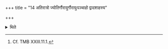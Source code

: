 +++
title = "14 अतिरात्रो ज्योतिर्गौरायुर्गौरायुःपञ्चाहो द्वादशाहस्य"

+++

<details><summary>थिते</summary>

14. (The days in it are as follows): an Atirātra, the five day-period of Jyotis, Go, Āyus, Go, Āyus, the ten-day-period of the Dvādaśāha and an Atirātra.[^1]  

[^1]: Cf. TMB XXIII.11.1. 
</details>
